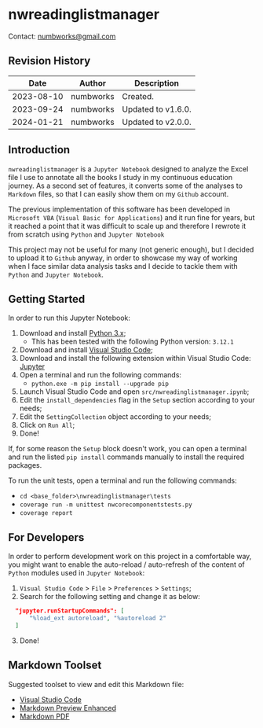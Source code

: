 # nwreadinglistmanager
Contact: numbworks@gmail.com

## Revision History

| Date | Author | Description |
|---|---|---|
| 2023-08-10 | numbworks | Created. |
| 2023-09-24 | numbworks | Updated to v1.6.0. |
| 2024-01-21 | numbworks | Updated to v2.0.0. |

## Introduction

`nwreadinglistmanager` is a `Jupyter Notebook` designed to analyze the Excel file I use to annotate all the books I study in my continuous education journey. As a second set of features, it converts some of the analyses to `Markdown` files, so that I can easily show them on my `Github` account.

The previous implementation of this software has been developed in `Microsoft VBA` (`Visual Basic for Applications`) and it run fine for years, but it reached a point that it was difficult to scale up and therefore I rewrote it from scratch using `Python` and `Jupyter Notebook`

This project may not be useful for many (not generic enough), but I decided to upload it to `Github` anyway, in order to showcase my way of working when I face similar data analysis tasks and I decide to tackle them with `Python` and `Jupyter Notebook`. 

## Getting Started

In order to run this Jupyter Notebook:

1. Download and install [Python 3.x](https://www.python.org/downloads/);
      - This has been tested with the following Python version: `3.12.1`
2. Download and install [Visual Studio Code](https://code.visualstudio.com/Download);
3. Download and install the following extension within Visual Studio Code: [Jupyter](https://marketplace.visualstudio.com/items?itemName=ms-toolsai.jupyter)
4. Open a terminal and run the following commands:
    - ```python.exe -m pip install --upgrade pip```
5. Launch Visual Studio Code and open `src/nwreadinglistmanager.ipynb`;
6. Edit the `install_dependencies` flag in the `Setup` section according to your needs;
7. Edit the `SettingCollection` object according to your needs;
8. Click on `Run All`;
9. Done!

If, for some reason the `Setup` block doesn't work, you can open a terminal and run the listed ```pip install``` commands manually to install the required packages.

To run the unit tests, open a terminal and run the following commands:

- `cd <base_folder>\nwreadinglistmanager\tests`
- `coverage run -m unittest nwcorecomponentstests.py`
- `coverage report`

## For Developers

In order to perform development work on this project in a comfortable way, you might want to enable the auto-reload / auto-refresh of the content of `Python` modules used in `Jupyter Notebook`:

1.	`Visual Studio Code` > `File` > `Preferences` > `Settings`;
2.	Search for the following setting and change it as below:

  ```json
    "jupyter.runStartupCommands": [
        "%load_ext autoreload", "%autoreload 2"
    ]
  ```

3.	Done!

## Markdown Toolset

Suggested toolset to view and edit this Markdown file:

- [Visual Studio Code](https://code.visualstudio.com/)
- [Markdown Preview Enhanced](https://marketplace.visualstudio.com/items?itemName=shd101wyy.markdown-preview-enhanced)
- [Markdown PDF](https://marketplace.visualstudio.com/items?itemName=yzane.markdown-pdf)